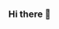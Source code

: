 ### Hi there 👋

<!--
**speedsul/speedsul** is a ✨ _special_ ✨ repository because its `README.md` (this file) appears on your GitHub profile.

Here are some ideas to get you started:

- 🔭 I’m currently working on Ubinet
- 🌱 I’m currently learning Eloquent JavaScript - 2ª edição and Bible
- 👯 I’m looking to collaborate on speedsul
- 🤔 I’m looking for help with ...
- 💬 Ask me about experience about java-sciypt, node, react, vue and HTML
- 📫 How to reach me: @ismaelstrey on face, tw,linkedin
- ⚡ Fun fact: I'am have dificult in speack and write on english.
-->
